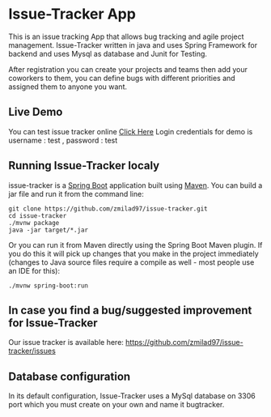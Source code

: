 # Issue-Tracker App

 This is an issue tracking App that allows bug tracking and agile project management.
Issue-Tracker written in java and uses Spring Framework for backend and uses Mysql as database and Junit for Testing.

After registration you can create your projects and teams then add your coworkers to them, you can define bugs with different priorities and assigned them to anyone you want. 

## Live Demo
You can test issue tracker online [Click Here](https://issue-tracker-milad.herokuapp.com/)
Login credentials for demo is  username : test , password : test

## Running Issue-Tracker  localy
issue-tracker is a [Spring Boot](https://spring.io/guides/gs/spring-boot) application built using [Maven](https://spring.io/guides/gs/maven/). You can build a jar file and run it from the command line:


```
git clone https://github.com/zmilad97/issue-tracker.git
cd issue-tracker
./mvnw package
java -jar target/*.jar
```

Or you can run it from Maven directly using the Spring Boot Maven plugin. If you do this it will pick up changes that you make in the project immediately (changes to Java source files require a compile as well - most people use an IDE for this):

```
./mvnw spring-boot:run
```

## In case you find a bug/suggested improvement for Issue-Tracker
Our issue tracker is available here: https://github.com/zmilad97/issue-tracker/issues



## Database configuration

In its default configuration, Issue-Tracker uses a MySql database on 3306 port which you must
create on your own and name it bugtracker.
